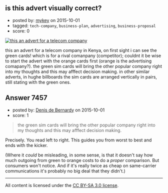 ## is this advert visually correct?

- posted by: [mykey](https://stackexchange.com/users/537305/mykey) on 2015-10-01
- tagged: `tech-company`, `business-plan`, `advertising`, `business-proposal`
- score: 0

<p><a href="https://i.stack.imgur.com/N5Wq6.jpg" rel="nofollow noreferrer"><img src="https://i.stack.imgur.com/N5Wq6.jpg" alt=" this an advert for a telecom company "></a></p>

<p>this an advert for a telecom company in Kenya, on first sight i can see the green cards! which is for a rival comanpany (competitor); couldnt it be wise to start the advert with the orange cards first (orange is the advertising comapany?). the green sim cards will bring the other popular company right into my thoughts and this may afffect decision making. in other similar adverts, in hughe billboards the sim cards are arranged vertically in pairs, still stating with the green ones.</p>



## Answer 7457

- posted by: [Denis de Bernardy](https://stackexchange.com/users/182468/denis-de-bernardy) on 2015-10-01
- score: 1

<blockquote>
  <p>the green sim cards will bring the other popular company right into my thoughts and this may afffect decision making.</p>
</blockquote>

<p>Precisely. You read left to right. This guides you from worst to best and ends with the kicker.</p>

<p>(Where it <em>could</em> be misleading, in some sense, is that it doesn't say how much outgoing from green to orange costs to do a <em>proper</em> comparison. But consumers won't notice. And if it's really twice as cheap on same-carrier communications it's probably no big deal that they didn't.)</p>




---

All content is licensed under the [CC BY-SA 3.0 license](https://creativecommons.org/licenses/by-sa/3.0/).
